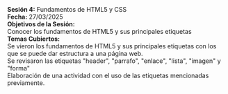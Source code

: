 <!DOCTYPE html>
<html>
    <body>
        <strong>Sesión 4:</strong> Fundamentos de HTML5 y CSS
        <br>
        <strong>Fecha:</strong> 27/03/2025
        <br>
        <strong>Objetivos de la Sesión:</strong>
        <br>
        Conocer los fundamentos de HTML5 y sus principales etiquetas
        <br>
        <strong>Temas Cubiertos:</strong>
        <br>
        Se vieron los fundamentos de HTML5 y sus principales etiquetas con los que se puede dar estructura a una página web.
        <br>
        Se revisaron las etiquetas "header", "parrafo", "enlace", "lista", "imagen" y "forma"
        <br>
        Elaboración de una actividad con el uso de las etiquetas mencionadas previamente.
    </body>
</html>